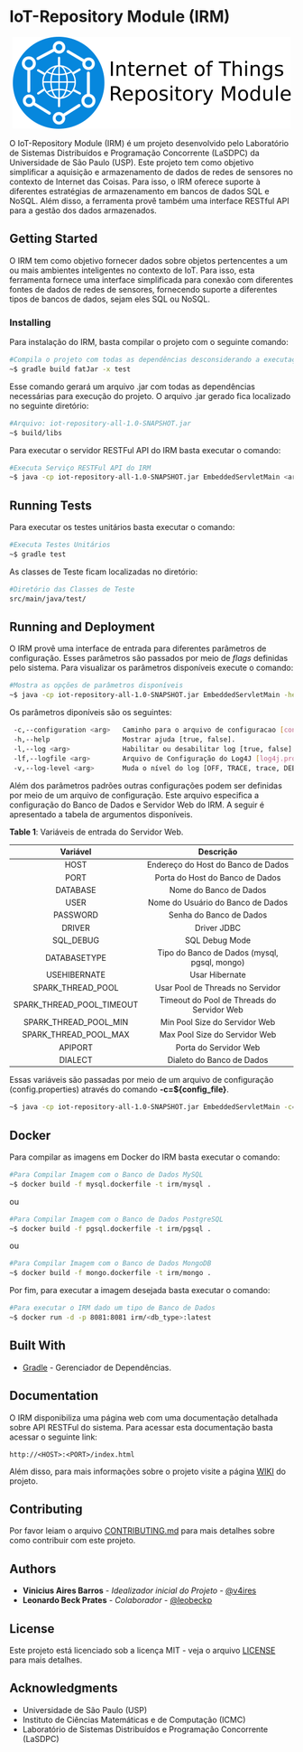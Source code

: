 # IoT-Repository Module (IRM)

<p align="center"><img src="irm-logo.png"/></p>

O IoT-Repository Module (IRM) é um projeto desenvolvido pelo Laboratório de Sistemas Distribuídos e Programação Concorrente (LaSDPC) da Universidade de São Paulo (USP). 
Este projeto tem como objetivo simplificar a aquisição e armazenamento de dados de redes de sensores no contexto de Internet das Coisas.
Para isso, o IRM oferece suporte à diferentes estratégias de armazenamento em bancos de dados SQL e NoSQL. 
Além disso, a ferramenta provê também uma interface RESTful API para a gestão dos dados armazenados.

## Getting Started

O IRM tem como objetivo fornecer dados sobre objetos pertencentes a um ou mais ambientes inteligentes no contexto de IoT.
Para isso, esta ferramenta fornece uma interface simplificada para conexão com diferentes fontes de dados de redes de sensores, fornecendo suporte a diferentes tipos de bancos de dados, sejam eles SQL ou NoSQL.

### Installing

Para instalação do IRM, basta compilar o projeto com o seguinte comando:

```bash
#Compila o projeto com todas as dependências desconsiderando a executação de testes
~$ gradle build fatJar -x test
```

Esse comando gerará um arquivo .jar com todas as dependências necessárias para execução do projeto.
O arquivo .jar gerado fica localizado no seguinte diretório:

```bash
#Arquivo: iot-repository-all-1.0-SNAPSHOT.jar
~$ build/libs  
```

Para executar o servidor RESTFul API do IRM basta executar o comando:

```bash
#Executa Serviço RESTFul API do IRM
~$ java -cp iot-repository-all-1.0-SNAPSHOT.jar EmbeddedServletMain <args>
```

## Running Tests

Para executar os testes unitários basta executar o comando:

```bash
#Executa Testes Unitários
~$ gradle test
```

As classes de Teste ficam localizadas no diretório:

```bash
#Diretório das Classes de Teste
src/main/java/test/
```

## Running and Deployment

O IRM provê uma interface de entrada para diferentes parâmetros de configuração. 
Esses parâmetros são passados por meio de *flags* definidas pelo sistema.
Para visualizar os parâmetros disponíveis execute o comando:

```bash
#Mostra as opções de parâmetros disponíveis 
~$ java -cp iot-repository-all-1.0-SNAPSHOT.jar EmbeddedServletMain -help
``` 

Os parâmetros diponíveis são os seguintes:

```bash
 -c,--configuration <arg>   Caminho para o arquivo de configuracao [config.properties].
 -h,--help                  Mostrar ajuda [true, false].
 -l,--log <arg>             Habilitar ou desabilitar log [true, false].
 -lf,--logfile <arg>        Arquivo de Configuração do Log4J [log4j.properties].
 -v,--log-level <arg>       Muda o nível do log [OFF, TRACE, trace, DEBUG, WARN, ERROR, FATAL, ALL].
```
Além dos parâmetros padrões outras configurações podem ser definidas por meio de um arquivo de configuração.
Este arquivo especifica a configuração do Banco de Dados e Servidor Web do IRM.
A seguir é apresentado a tabela de argumentos disponíveis.

**Table 1**: Variáveis de entrada do Servidor Web.

|          Variável         |                   Descrição                  |
|:-------------------------:|:--------------------------------------------:|
| HOST                      | Endereço do Host do Banco de Dados           |
| PORT                      | Porta do Host do Banco de Dados              |
| DATABASE                  | Nome do Banco de Dados                       |
| USER                      | Nome do Usuário do Banco de Dados            |
| PASSWORD                  | Senha do Banco de Dados                      |
| DRIVER                    | Driver JDBC                                  |
| SQL_DEBUG                 | SQL Debug Mode                               |
| DATABASETYPE              | Tipo do Banco de Dados (mysql, pgsql, mongo) |
| USEHIBERNATE              | Usar Hibernate                               |
| SPARK_THREAD_POOL         | Usar Pool de Threads no Servidor             |
| SPARK_THREAD_POOL_TIMEOUT | Timeout do Pool de Threads do Servidor Web   |
| SPARK_THREAD_POOL_MIN     | Min Pool Size do Servidor Web                |
| SPARK_THREAD_POOL_MAX     | Max Pool Size do Servidor Web                |
| APIPORT                   | Porta do Servidor Web                        |
| DIALECT                   | Dialeto do Banco de Dados                    |

Essas variáveis são passadas por meio de um arquivo de configuração (config.properties) através do comando **-c=${config_file}**.

```bash
~$ java -cp iot-repository-all-1.0-SNAPSHOT.jar EmbeddedServletMain -c=${config_file}
```

## Docker

Para compilar as imagens em Docker do IRM basta executar o comando:

```bash
#Para Compilar Imagem com o Banco de Dados MySQL
~$ docker build -f mysql.dockerfile -t irm/mysql .
```

ou

```bash
#Para Compilar Imagem com o Banco de Dados PostgreSQL
~$ docker build -f pgsql.dockerfile -t irm/pgsql .
```

ou

```bash
#Para Compilar Imagem com o Banco de Dados MongoDB
~$ docker build -f mongo.dockerfile -t irm/mongo .
```

Por fim, para executar a imagem desejada basta executar o comando:

```bash
#Para executar o IRM dado um tipo de Banco de Dados
~$ docker run -d -p 8081:8081 irm/<db_type>:latest
```

## Built With

* [Gradle](https://gradle.org/) - Gerenciador de Dependências.

## Documentation

O IRM disponibiliza uma página web com uma documentação detalhada sobre API RESTFul do sistema.
Para acessar esta documentação basta acessar o seguinte link:

```url
http://<HOST>:<PORT>/index.html
```

Além disso, para mais informações sobre o projeto visite a página [WIKI](https://github.com/v4ires/iot-repository/wiki) do projeto.

## Contributing

Por favor leiam o arquivo [CONTRIBUTING.md](CONTRIBUTING.md) para mais detalhes sobre como contribuir com este projeto.

## Authors

* **Vinicius Aires Barros** - *Idealizador inicial do Projeto* - [@v4ires](https://github.com/v4ires)
* **Leonardo Beck Prates**  - *Colaborador* - [@leobeckp](https://github.com/leobeckp)


## License

Este projeto está licenciado sob a licença MIT - veja o arquivo  [LICENSE](LICENSE) para mais detalhes.

## Acknowledgments

* Universidade de São Paulo (USP)
* Instituto de Ciências Matemáticas e de Computação (ICMC)
* Laboratório de Sistemas Distribuídos e Programação Concorrente (LaSDPC)